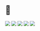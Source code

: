 # 👋

<img src="https://img.shields.io/badge/Spring-black?style=flat&logo=Spring&logoColor=#6DB33F"/>
<img src="https://img.shields.io/badge/Java-black?style=flat&logo=Java&logoColor=#6DB33F"/>
<img src="https://img.shields.io/badge/MySql-white?style=flat&logo=Spring&logoColor=#6DB33F"/>
<img src="https://img.shields.io/badge/JavaScript-red?style=flat&logo=Spring&logoColor=#6DB33F"/>
<img src="https://img.shields.io/badge/Spring-black?style=flat&logo=Spring&logoColor=#6DB33F"/>
